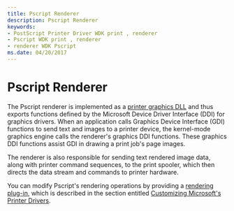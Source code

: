 ```yaml
---
title: Pscript Renderer
description: Pscript Renderer
keywords:
- PostScript Printer Driver WDK print , renderer
- Pscript WDK print , renderer
- renderer WDK Pscript
ms.date: 04/20/2017
---
```


# Pscript Renderer





The Pscript renderer is implemented as a [printer graphics DLL](printer-graphics-dll.md) and thus exports functions defined by the Microsoft Device Driver Interface (DDI) for graphics drivers. When an application calls Graphics Device Interface (GDI) functions to send text and images to a printer device, the kernel-mode graphics engine calls the renderer's graphics DDI functions. These graphics DDI functions assist GDI in drawing a print job's page images.

The renderer is also responsible for sending text rendered image data, along with printer command sequences, to the print spooler, which then directs the data stream and commands to printer hardware.

You can modify Pscript's rendering operations by providing a [rendering plug-in](rendering-plug-ins.md), which is described in the section entitled [Customizing Microsoft's Printer Drivers](customizing-microsoft-s-printer-drivers.md).

 

 




